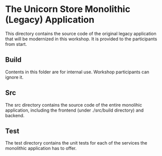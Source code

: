 # The Unicorn Store Monolithic (Legacy) Application

This directory contains the source code of the original legacy application that will be modernized in this workshop. It is provided to the participants from start.

## Build

Contents in this folder are for internal use. Workshop participants can ignore it.

## Src

The src directory contains the source code of the entire monolihic application, including the frontend (under ./src/build directory) and backend. 

## Test

The test directory contains the unit tests for each of the services the monolithic application has to offer. 